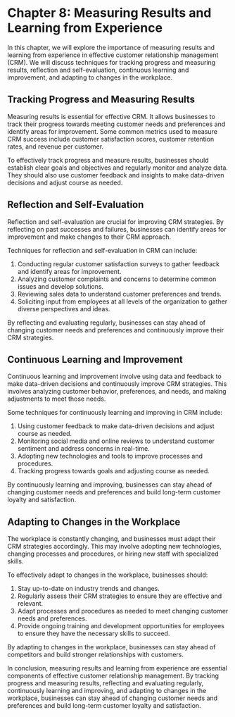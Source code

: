 Chapter 8: Measuring Results and Learning from Experience
=========================================================

In this chapter, we will explore the importance of measuring results and learning from experience in effective customer relationship management (CRM). We will discuss techniques for tracking progress and measuring results, reflection and self-evaluation, continuous learning and improvement, and adapting to changes in the workplace.

Tracking Progress and Measuring Results
---------------------------------------

Measuring results is essential for effective CRM. It allows businesses to track their progress towards meeting customer needs and preferences and identify areas for improvement. Some common metrics used to measure CRM success include customer satisfaction scores, customer retention rates, and revenue per customer.

To effectively track progress and measure results, businesses should establish clear goals and objectives and regularly monitor and analyze data. They should also use customer feedback and insights to make data-driven decisions and adjust course as needed.

Reflection and Self-Evaluation
------------------------------

Reflection and self-evaluation are crucial for improving CRM strategies. By reflecting on past successes and failures, businesses can identify areas for improvement and make changes to their CRM approach.

Techniques for reflection and self-evaluation in CRM can include:

1. Conducting regular customer satisfaction surveys to gather feedback and identify areas for improvement.
2. Analyzing customer complaints and concerns to determine common issues and develop solutions.
3. Reviewing sales data to understand customer preferences and trends.
4. Soliciting input from employees at all levels of the organization to gather diverse perspectives and ideas.

By reflecting and evaluating regularly, businesses can stay ahead of changing customer needs and preferences and continuously improve their CRM strategies.

Continuous Learning and Improvement
-----------------------------------

Continuous learning and improvement involve using data and feedback to make data-driven decisions and continuously improve CRM strategies. This involves analyzing customer behavior, preferences, and needs, and making adjustments to meet those needs.

Some techniques for continuously learning and improving in CRM include:

1. Using customer feedback to make data-driven decisions and adjust course as needed.
2. Monitoring social media and online reviews to understand customer sentiment and address concerns in real-time.
3. Adopting new technologies and tools to improve processes and procedures.
4. Tracking progress towards goals and adjusting course as needed.

By continuously learning and improving, businesses can stay ahead of changing customer needs and preferences and build long-term customer loyalty and satisfaction.

Adapting to Changes in the Workplace
------------------------------------

The workplace is constantly changing, and businesses must adapt their CRM strategies accordingly. This may involve adopting new technologies, changing processes and procedures, or hiring new staff with specialized skills.

To effectively adapt to changes in the workplace, businesses should:

1. Stay up-to-date on industry trends and changes.
2. Regularly assess their CRM strategies to ensure they are effective and relevant.
3. Adapt processes and procedures as needed to meet changing customer needs and preferences.
4. Provide ongoing training and development opportunities for employees to ensure they have the necessary skills to succeed.

By adapting to changes in the workplace, businesses can stay ahead of competitors and build stronger relationships with customers.

In conclusion, measuring results and learning from experience are essential components of effective customer relationship management. By tracking progress and measuring results, reflecting and evaluating regularly, continuously learning and improving, and adapting to changes in the workplace, businesses can stay ahead of changing customer needs and preferences and build long-term customer loyalty and satisfaction.
